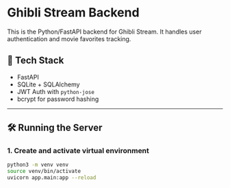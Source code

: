 # Ghibli Stream Backend

This is the Python/FastAPI backend for Ghibli Stream. It handles user authentication and movie favorites tracking.

## 🚀 Tech Stack

- FastAPI
- SQLite + SQLAlchemy
- JWT Auth with `python-jose`
- bcrypt for password hashing

---

## 🛠 Running the Server

### 1. Create and activate virtual environment

```bash
python3 -m venv venv
source venv/bin/activate
uvicorn app.main:app --reload
```
